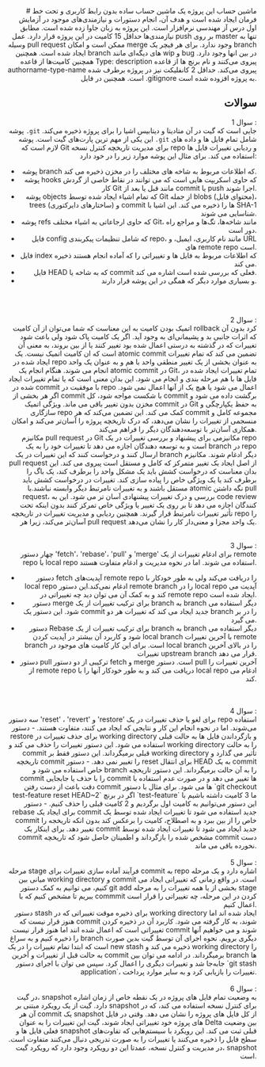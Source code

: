 <div align="right">
# ماشین حساب
این پروژه یک ماشین حساب ساده بدون رابط کاربری و تحت خط فرمان ایجاد شده است و هدف آن، انجام دستورات و نیازمندی‌های موجود در آزمایش اول درس آز مهندسی نرم‌افزار است. این پروژه به زبان جاوا زده شده است.
مطابق نیازمندی‌ها حداقل 15 کامیت در این پروژه قرار دارد. عمل push بر روی master تنها به وسیله pull request ممکن است و امکان merge وجود ندارد. برای هر فیچر یک branch ایجاد شده است. همچنین branch های دیگه‌ای مانند wip و bug در بین انها وجود دارد. همچنین کامیت‌ها از قاعده Type: description پیروی می‌کنند و نام برنچ ها از قاعده authorname-type-name پیروی می‌کند. حداقل 2 کانفلیکت نیز در پروژه برطرف شده است. همچنین در فایل .gitignore به پروژه افزوده شده است.

## سوالات
سوال 1 : 
<br>
پوشه `.git` جایی است که گیت در آن متادیتا و دیتابیس اشیا را برای پروژه ذخیره می‌کند. این یکی از مهم ترین پارت‌های گیت است. پوشه `.git` شامل تمام فایل ها و داده های لازم است که Git برای مدیریت تاریخچه کنترل نسخه repo و ردیابی تغییرات فایل ها استفاده می کند. برای مثال این پوشه موارد زیر را در خود دارد:
- پوشه branch که اطلاعات مربوط به شاخه های مختلف را در مخزن ذخیره می کند.
- پوشه hooks که حاوی اسکریپت هایی است که می توانند در نقاط خاصی از گردش کار Git مانند قبل یا بعد از commit یا push اجرا شوند.
- پوشه objects که تمام اشیاء ایجاد شده توسط Git از جمله blobs (محتوای فایل)، trees (ساختارهای دایرکتوری) و commit ها را ذخیره می کند. این اشیا با SHA-1 شناسایی می شوند.
- پوشه refs که حاوی ارجاعاتی به اشیاء مختلف Git، مانند شاخه‌ها، تگ‌ها و مراجع راه دور است.
- فایل config که شامل تنظیمات پیکربندی repo، مانند نام کاربری، ایمیل، و URL های remote repo است.
- فایل index که اطلاعات مربوط به فایل ها و تغییراتی را که آماده انجام هستند ذخیره می کند.
- فایل HEAD که به شاخه یا commit فعلی که بررسی شده است اشاره می کند.
- و بسیاری موارد دیگر که همگی در این پوشه قرار دارند.
<br>
<br>

سوال 2 :
<br>
اتمیک بودن کامیت به این معناست که شما می‌توان از آن کامیت rollback کرد بدون آن که اثرات جانبی بد و پشیمانی‌ای به وجود آید. اگر یک کامیت پاک شود ولی باعث شود تغییرات که در گذشته به درستی اعمال شده بود تغییر کنند یا از بین بروند، به معنی آن است که ان کامیت اتمیک نیست. یک atomic commit تضمین می کند که تمام تغییرات ایجاد شده در repo به عنوان بخشی از یک تغییر منطقی واحد با هم و به عنوان یک واحد انجام می شوند. هنگام انجام یک atomic commit در Git، تمام تغییرات ایجاد شده در فایل ها با هم مرحله بندی و انجام می شود. این بدان معنی است که یا تمام تغییرات ایجاد شده در commit با موفقیت در repo اعمال می شود یا هیچ یک از آنها اعمال نمی شود. اگر هر بخشی از commit با شکست مواجه شود، کل commit برگشت داده می شود و مخزن بدون تغییر باقی می ماند. ویژگی اتمیک commit در Git به حفظ یکپارچگی و سازگاری repo کمک می کند. این تضمین می‌کند که هر commit مجموعه کامل و منسجمی از تغییرات را نشان می‌دهد، که درک تاریخچه پروژه را آسان‌تر می‌کند و امکان همکاری آسان‌تر با توسعه‌دهندگان دیگر را فراهم می‌کند.
<br>
مکانیزم pull request در Git مکانیزمی برای پیشنهاد و بررسی تغییرات در یک repo است و به توسعه دهندگان اجازه می دهد تا تغییرات خود را به یک branch در repo ارسال کنند و درخواست کنند که این تغییرات در یک branch دیگر ادغام شوند. مکانیزم pull request از اصل ایجاد یک تغییر متمرکز که کامل و مستقل است پیروی می کند. این بدان معناست که درخواست کشش باید یک مشکل واحد را برطرف کند، یک باگ را برطرف کند یا یک ویژگی خاص را پیاده سازی کند. تغییرات در درخواست کشش باید مستقل باشند و به تغییرات نامرتبط دیگر وابسته نباشند.با atomic نگه داشتن pull request، بررسی و درک تغییرات پیشنهادی آسان تر می شود. این به code review کنندگان اجازه می دهد تا بر روی یک تغییر یا ویژگی خاص تمرکز کنند بدون اینکه تحت تأثیر تغییرات نامرتبط قرار گیرند. همچنین ردیابی و مدیریت تغییرات در تاریخچه repo را آسان‌تر می‌کند، زیرا هر pull request یک واحد مجزا و معنی‌دار کار را نشان می‌دهد.
<br>
<br>

سوال 3 :
<br>
چهار دستور 'fetch'، 'rebase'، 'pull' و 'merge' برای ادغام تغییرات از یک remote repo با local repo استفاده می شوند. اما در نحوه مدیریت و ادغام متفاوت هستند.
- دستور fetch آپدیت‌های remote repo را دریافت می‌کند ولی به طور خودکار با local repo ادغام نمی‌کند.این دستور remote branch را در local repo آپدیت می کند و به کمک آن می توان دید چه تغییراتی در remote repo ایجاد شده است.
- دستور merge برای ترکیب تغییرات از یک branch به branch دیگر استفاده می شود. این دستور یک commit جدید ایجاد می کند که تغییرات هر دو branch را در بر می گیرد.
- دستور Rebase برای ترکیب تغییرات از یک branch به branch دیگر استفاده می شود و کاربرد آن بیشتر در آپدیت کردن local branch با آخرین تغییرات remote branch است. برای این کار کامیت های موجود در local branch را در بالای آخرین تغییرات upstream branch قرار می دهد.
- دستور pull ترکیبی از دو دستور fetch و merge است. دستور pull آخرین تغییرات را از remote repo دریافت می کند و به طور خودکار آنها را با local repo ادغام می کند. 
<br>
<br>
سوال 4 : 
<br>
سه دستور  'reset' ، 'revert' و 'restore' برای لغو یا حذف تغییرات در یک repo استفاده می‌شوند. اما در نحوه انجام این کار و نتایجی که ایجاد می کنند، متفاوت هستند.
- دستور restore برای حذف تغییرات در working directory و بازگرداندن فایل ها به حالت قبلی استفاده می شود. این دستور تغییرات را حذف می کند و working directory را به حالت commit قبلی برمیگرداند. این دستور فقط بر working directory تأثیر می گذارد و تاریخچه commit را تغییر نمی دهد.
- دستور reset برای انتقال HEAD به یک commit خاص استفاده می شود و branch را به آن حالت برمیگرداند. این دستور تاریخچه commit را با حذف یا جابجایی commit ها تغییر می دهد و در صورت عدم استفاده با دقت باعث از دست رفتن commit ها می شود. برای مثال با دستور `git checkout test-feature reset HEAD~2` اگر در برنچ `test-feature` ما 3 کامیت داشته باشیم با این دستور می‌توانیم به کامیت اول برگردیم و 2 کامیت قبلی را حذف کنیم.
- دستور rebase برای ایجاد یک commit جدید استفاده می شود تا تغییرات ایجاد شده توسط یک commit خاص را از بین ببرد و به اصطلاح، کامیت را برعکس کند بدون انکه تاریخجه را تغییر دهد. برای اینکار یک commit جدید ایجاد می شود تا تغییرات ایجاد شده توسط commit مشخص شده را بازگرداند و اطمینان حاصل شود که تاریخچه commit دست نخورده باقی می ماند.
<br>
<br>
سوال 5 : 
<br>
مرحله stage فرآیند آماده سازی تغییرات برای commit به repo اشاره دارد و یک مرحله میانی بین working directory و commit است. در واقع زمانی که تغییراتی ایجاد می کنیم، می توانیم به کمک دستور git add بخشی از یا همه تغییرات را به مرحله stage ببریم تا مشخص کنیم که با commmit کردن در این مرحله، چه تغییراتی را قرار است اعمال کنیم.
<br>
دستور stash برای ذخیره موقت تغییراتی که در working directory ایجاد شده اند اما هنوز قرار نیست که commit شوند، به کار گرفته می شود. کاربرد آن در ذخیره کردن تغییراتی است که اعمال شده انند اما هنوز قرار نیست commit شوند و می خواهیم آنها را ذخیره کنیم و به سراغ branch دیگری برویم. نحوه اجرای آن توسط گیت بدین صورت است که ابتدا تمام تغییرات را در یک new stash ذخیره می کند و working directory را به حالت قبل از تغییرات و آخرین commit برمیگرداند. در ادامه می توان بین branch ها جابه‌جا شد و تغییرات دیگری را اعمال کرد. سپس می توان با اجرای دستور `git stash application`، تغییرات را بازیابی کرد و به سایر موارد پرداخت.
<br>
<br>
سوال 6 : 
<br>
در گیت، snapshot به وضعیت تمام فایل های پروژه در یک نقطه خاص از زمان اشاره دارد. گیت از یک رویکرد مبتنی بر snapshot برای کنترل نسخه استفاده می کند، که در آن هر commit یک snapshot از کل فایل های پروژه را نشان می دهد. وقتی در فایل های پروژه خود تغییراتی ایجاد شوند، گیت این تغییرات را به عنوان Delta بین وضعیت فعلی فایل ها و snapshot قبلی ثبت می کند. این رویکرد با سیستم‌هایی که تفاوت‌های سطح فایل را ذخیره می‌کنند یا تغییرات را به صورت تدریجی دنبال می‌کنند متفاوت است. در مدیریت و کنترل نسخه، عمدتا این دو رویکرد وجود دارد که رویکرد گیت، snapshot است.
</div>
